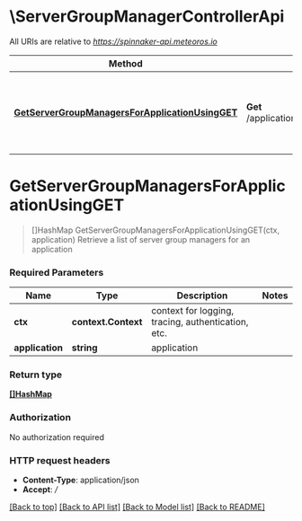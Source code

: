 # \ServerGroupManagerControllerApi

All URIs are relative to *https://spinnaker-api.meteoros.io*

Method | HTTP request | Description
------------- | ------------- | -------------
[**GetServerGroupManagersForApplicationUsingGET**](ServerGroupManagerControllerApi.md#GetServerGroupManagersForApplicationUsingGET) | **Get** /applications/{application}/serverGroupManagers | Retrieve a list of server group managers for an application


# **GetServerGroupManagersForApplicationUsingGET**
> []HashMap GetServerGroupManagersForApplicationUsingGET(ctx, application)
Retrieve a list of server group managers for an application

### Required Parameters

Name | Type | Description  | Notes
------------- | ------------- | ------------- | -------------
 **ctx** | **context.Context** | context for logging, tracing, authentication, etc.
  **application** | **string**| application | 

### Return type

[**[]HashMap**](HashMap.md)

### Authorization

No authorization required

### HTTP request headers

 - **Content-Type**: application/json
 - **Accept**: */*

[[Back to top]](#) [[Back to API list]](../README.md#documentation-for-api-endpoints) [[Back to Model list]](../README.md#documentation-for-models) [[Back to README]](../README.md)

